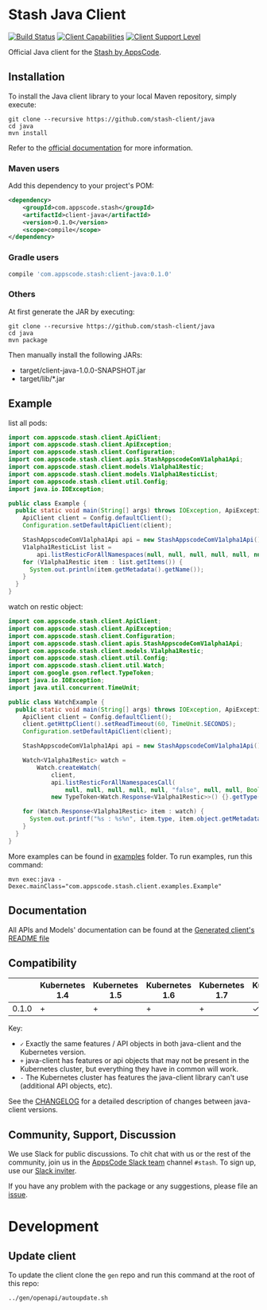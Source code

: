 # Stash Java Client

[![Build Status](https://travis-ci.org/stash-client/java.svg?branch=master)](https://travis-ci.org/stash-client/java)
[![Client Capabilities](https://img.shields.io/badge/Kubernetes%20client-Silver-blue.svg?style=flat&colorB=C0C0C0&colorA=306CE8)](http://bit.ly/kubernetes-client-capabilities-badge)
[![Client Support Level](https://img.shields.io/badge/kubernetes%20client-beta-green.svg?style=flat&colorA=306CE8)](http://bit.ly/kubernetes-client-support-badge)

Official Java client for the [Stash by AppsCode](https://appscode.com/products/stash/).

## Installation

To install the Java client library to your local Maven repository, simply execute:

```shell
git clone --recursive https://github.com/stash-client/java
cd java
mvn install
```

Refer to the [official documentation](https://maven.apache.org/plugins/maven-deploy-plugin/usage.html) for more information.

### Maven users

Add this dependency to your project's POM:

```xml
<dependency>
    <groupId>com.appscode.stash</groupId>
    <artifactId>client-java</artifactId>
    <version>0.1.0</version>
    <scope>compile</scope>
</dependency>
```

### Gradle users

```groovy
compile 'com.appscode.stash:client-java:0.1.0'
```

### Others

At first generate the JAR by executing:

```
git clone --recursive https://github.com/stash-client/java
cd java
mvn package
```

Then manually install the following JARs:

* target/client-java-1.0.0-SNAPSHOT.jar
* target/lib/*.jar

## Example

list all pods:

```java
import com.appscode.stash.client.ApiClient;
import com.appscode.stash.client.ApiException;
import com.appscode.stash.client.Configuration;
import com.appscode.stash.client.apis.StashAppscodeComV1alpha1Api;
import com.appscode.stash.client.models.V1alpha1Restic;
import com.appscode.stash.client.models.V1alpha1ResticList;
import com.appscode.stash.client.util.Config;
import java.io.IOException;

public class Example {
  public static void main(String[] args) throws IOException, ApiException {
    ApiClient client = Config.defaultClient();
    Configuration.setDefaultApiClient(client);

    StashAppscodeComV1alpha1Api api = new StashAppscodeComV1alpha1Api();
    V1alpha1ResticList list =
        api.listResticForAllNamespaces(null, null, null, null, null, null, null, null, null);
    for (V1alpha1Restic item : list.getItems()) {
      System.out.println(item.getMetadata().getName());
    }
  }
}
```

watch on restic object:

```java
import com.appscode.stash.client.ApiClient;
import com.appscode.stash.client.ApiException;
import com.appscode.stash.client.Configuration;
import com.appscode.stash.client.apis.StashAppscodeComV1alpha1Api;
import com.appscode.stash.client.models.V1alpha1Restic;
import com.appscode.stash.client.util.Config;
import com.appscode.stash.client.util.Watch;
import com.google.gson.reflect.TypeToken;
import java.io.IOException;
import java.util.concurrent.TimeUnit;

public class WatchExample {
  public static void main(String[] args) throws IOException, ApiException {
    ApiClient client = Config.defaultClient();
    client.getHttpClient().setReadTimeout(60, TimeUnit.SECONDS);
    Configuration.setDefaultApiClient(client);

    StashAppscodeComV1alpha1Api api = new StashAppscodeComV1alpha1Api();

    Watch<V1alpha1Restic> watch =
        Watch.createWatch(
            client,
            api.listResticForAllNamespacesCall(
                null, null, null, null, null, "false", null, null, Boolean.TRUE, null, null),
            new TypeToken<Watch.Response<V1alpha1Restic>>() {}.getType());

    for (Watch.Response<V1alpha1Restic> item : watch) {
      System.out.printf("%s : %s%n", item.type, item.object.getMetadata().getName());
    }
  }
}
```

More examples can be found in [examples](examples/) folder. To run examples, run this command:

```shell
mvn exec:java -Dexec.mainClass="com.appscode.stash.client.examples.Example"
```

## Documentation

All APIs and Models' documentation can be found at the [Generated client's README file](kubernetes/README.md)

## Compatibility

|       | Kubernetes 1.4 | Kubernetes 1.5 | Kubernetes 1.6 | Kubernetes 1.7 | Kubernetes 1.8 | Kubernetes 1.9 |
|-------|----------------|----------------|----------------|----------------|----------------|----------------|
| 0.1.0 | +              | +              | +              | +              | ✓              | -              |

Key:

* `✓` Exactly the same features / API objects in both java-client and the Kubernetes
  version.
* `+` java-client has features or api objects that may not be present in the
  Kubernetes cluster, but everything they have in common will work.
* `-` The Kubernetes cluster has features the java-client library can't use
  (additional API objects, etc).

See the [CHANGELOG](./CHANGELOG.md) for a detailed description of changes
between java-client versions.

## Community, Support, Discussion

We use Slack for public discussions. To chit chat with us or the rest of the community, join us in the [AppsCode Slack team](https://appscode.slack.com/messages/C8NCX6N23/details/) channel `#stash`. To sign up, use our [Slack inviter](https://slack.appscode.com/).

If you have any problem with the package or any suggestions, please file an [issue](https://github.com/stash-client/java/issues).

# Development

## Update client

To update the client clone the `gen` repo and run this command at the root of this repo:

```bash
../gen/openapi/autoupdate.sh
```
